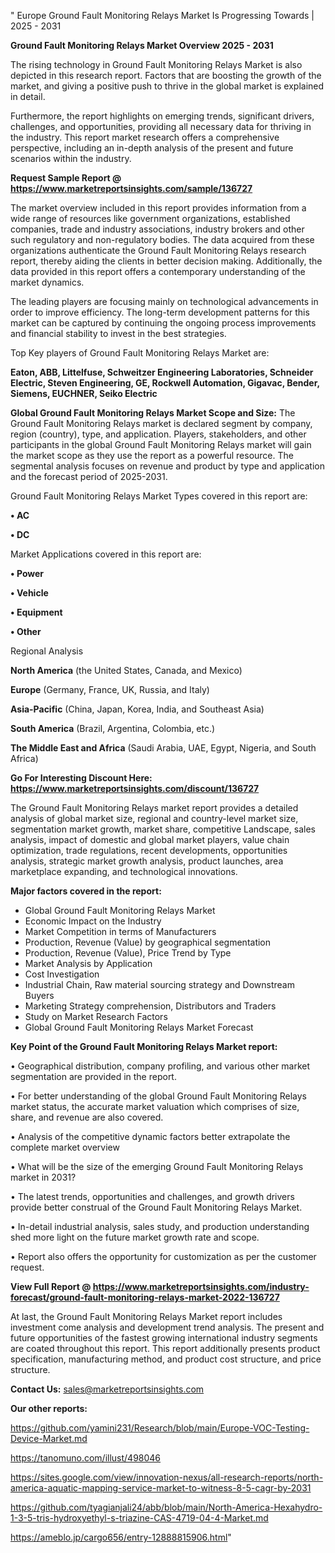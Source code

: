" Europe Ground Fault Monitoring Relays Market Is Progressing Towards | 2025 - 2031

<Strong> Ground Fault Monitoring Relays Market Overview 2025 - 2031</strong>

The rising technology in Ground Fault Monitoring Relays Market is also depicted in this research report. Factors that are boosting the growth of the market, and giving a positive push to thrive in the global market is explained in detail.

Furthermore, the report highlights on emerging trends, significant drivers, challenges, and opportunities, providing all necessary data for thriving in the industry. This report market research offers a comprehensive perspective, including an in-depth analysis of the present and future scenarios within the industry.

<strong>Request Sample Report @ <a href=https://www.marketreportsinsights.com/sample/136727>https://www.marketreportsinsights.com/sample/136727</a></strong>

The market overview included in this report provides information from a wide range of resources like government organizations, established companies, trade and industry associations, industry brokers and other such regulatory and non-regulatory bodies. The data acquired from these organizations authenticate the Ground Fault Monitoring Relays research report, thereby aiding the clients in better decision making. Additionally, the data provided in this report offers a contemporary understanding of the market dynamics.

The leading players are focusing mainly on technological advancements in order to improve efficiency. The long-term development patterns for this market can be captured by continuing the ongoing process improvements and financial stability to invest in the best strategies.

Top Key players of Ground Fault Monitoring Relays Market are:

<strong>Eaton, ABB, Littelfuse, Schweitzer Engineering Laboratories, Schneider Electric, Steven Engineering, GE, Rockwell Automation, Gigavac, Bender, Siemens, EUCHNER, Seiko Electric</strong>

<strong><b>Global Ground Fault Monitoring Relays Market Scope and Size:</b></strong>
The Ground Fault Monitoring Relays market is declared segment by company, region (country), type, and application. Players, stakeholders, and other participants in the global Ground Fault Monitoring Relays market will gain the market scope as they use the report as a powerful resource. The segmental analysis focuses on revenue and product by type and application and the forecast period of 2025-2031.

Ground Fault Monitoring Relays Market Types covered in this report are:

<strong>• AC

• DC</strong>

Market Applications covered in this report are:

<strong>• Power

• Vehicle

• Equipment

• Other</strong> 

Regional Analysis

<strong>North America</strong> (the United States, Canada, and Mexico)

<strong>Europe</strong> (Germany, France, UK, Russia, and Italy)

<strong>Asia-Pacific</strong> (China, Japan, Korea, India, and Southeast Asia)

<strong>South America</strong> (Brazil, Argentina, Colombia, etc.)

<strong>The Middle East and Africa</strong> (Saudi Arabia, UAE, Egypt, Nigeria, and South Africa)

<strong>Go For Interesting Discount Here: <a href=https://www.marketreportsinsights.com/discount/136727>https://www.marketreportsinsights.com/discount/136727</a></strong>

The Ground Fault Monitoring Relays market report provides a detailed analysis of global market size, regional and country-level market size, segmentation market growth, market share, competitive Landscape, sales analysis, impact of domestic and global market players, value chain optimization, trade regulations, recent developments, opportunities analysis, strategic market growth analysis, product launches, area marketplace expanding, and technological innovations.

<strong><b>Major factors covered in the report:</b></strong>
<ul>
  <li>Global Ground Fault Monitoring Relays Market </li>
  <li>Economic Impact on the Industry</li>
  <li>Market Competition in terms of Manufacturers</li>
  <li>Production, Revenue (Value) by geographical segmentation</li>
  <li>Production, Revenue (Value), Price Trend by Type</li>
  <li>Market Analysis by Application</li>
  <li>Cost Investigation</li>
  <li>Industrial Chain, Raw material sourcing strategy and Downstream Buyers</li>
  <li>Marketing Strategy comprehension, Distributors and Traders</li>
  <li>Study on Market Research Factors</li>
  <li>Global Ground Fault Monitoring Relays Market Forecast</li>
</ul>

<strong><b>Key Point of the Ground Fault Monitoring Relays Market report:</b></strong>

• Geographical distribution, company profiling, and various other market segmentation are provided in the report.

• For better understanding of the global Ground Fault Monitoring Relays market status, the accurate market valuation which comprises of size, share, and revenue are also covered.

• Analysis of the competitive dynamic factors better extrapolate the complete market overview

• What will be the size of the emerging Ground Fault Monitoring Relays market in 2031?

• The latest trends, opportunities and challenges, and growth drivers provide better construal of the Ground Fault Monitoring Relays Market.

• In-detail industrial analysis, sales study, and production understanding shed more light on the future market growth rate and scope.

• Report also offers the opportunity for customization as per the customer request.

<strong><b>View Full Report @ <a href=https://www.marketreportsinsights.com/industry-forecast/ground-fault-monitoring-relays-market-2022-136727>https://www.marketreportsinsights.com/industry-forecast/ground-fault-monitoring-relays-market-2022-136727</a></b></strong>


At last, the Ground Fault Monitoring Relays Market report includes investment come analysis and development trend analysis. The present and future opportunities of the fastest growing international industry segments are coated throughout this report. This report additionally presents product specification, manufacturing method, and product cost structure, and price structure.

<strong>Contact Us:</strong>
sales@marketreportsinsights.com

<strong>Our other reports:</strong>

<a href=https://github.com/yamini231/Research/blob/main/Europe-VOC-Testing-Device-Market.md>https://github.com/yamini231/Research/blob/main/Europe-VOC-Testing-Device-Market.md</a>

<a href=https://tanomuno.com/illust/498046>https://tanomuno.com/illust/498046</a>

<a href=https://sites.google.com/view/innovation-nexus/all-research-reports/north-america-aquatic-mapping-service-market-to-witness-8-5-cagr-by-2031>https://sites.google.com/view/innovation-nexus/all-research-reports/north-america-aquatic-mapping-service-market-to-witness-8-5-cagr-by-2031</a>

<a href=https://github.com/tyagianjali24/abb/blob/main/North-America-Hexahydro-1-3-5-tris-hydroxyethyl-s-triazine-CAS-4719-04-4-Market.md>https://github.com/tyagianjali24/abb/blob/main/North-America-Hexahydro-1-3-5-tris-hydroxyethyl-s-triazine-CAS-4719-04-4-Market.md</a>

<a href=https://ameblo.jp/cargo656/entry-12888815906.html>https://ameblo.jp/cargo656/entry-12888815906.html</a>"
